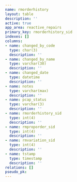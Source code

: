 ```yaml
---
name: rmorderhistory
layout: table
description: ''
active: true
app_area: reactive_repairs
primary_key: rmorderhistory_sid
indexes: []
columns:
- name: changed_by_code
  type: char(3)
  description: ''
- name: changed_by_name
  type: varchar(30)
  description: ''
- name: changed_date
  type: datetime
  description: ''
- name: notes
  type: varchar(max)
  description: ''
- name: pcap_status
  type: varchar(3)
  description: ''
- name: rmorderhistory_sid
  type: int(4)
  description: ''
- name: rmproporder_sid
  type: int(4)
  description: ''
- name: rmvariation_sid
  type: int(4)
  description: ''
- name: tstamp
  type: timestamp
  description: ''
relations: []
pseudo_pk: 
---
```


